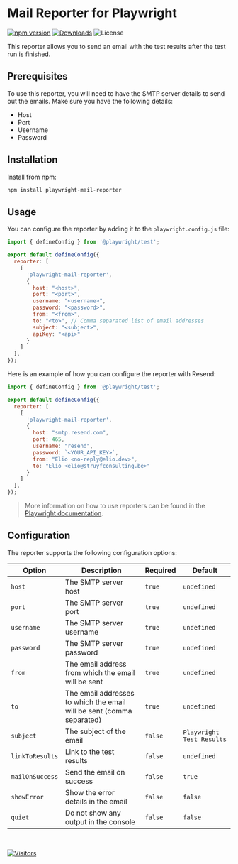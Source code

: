 # Mail Reporter for Playwright

[![npm version](https://badge.fury.io/js/playwright-mail-reporter.svg)](https://badge.fury.io/js/playwright-mail-reporter)
[![Downloads](https://img.shields.io/npm/dt/playwright-mail-reporter)](https://www.npmjs.com/package/playwright-mail-reporter)
![License](https://img.shields.io/github/license/estruyf/playwright-mail-reporter)

This reporter allows you to send an email with the test results after the test run is finished.

## Prerequisites

To use this reporter, you will need to have the SMTP server details to send out the emails. Make sure you have the following details:

- Host
- Port
- Username
- Password

## Installation

Install from npm:

```bash
npm install playwright-mail-reporter
```

## Usage

You can configure the reporter by adding it to the `playwright.config.js` file:

```javascript
import { defineConfig } from '@playwright/test';

export default defineConfig({
  reporter: [
    [
      'playwright-mail-reporter',
      {
        host: "<host>",
        port: "<port>",
        username: "<username>",
        password: "<password>",
        from: "<from>",
        to: "<to>", // Comma separated list of email addresses
        subject: "<subject>",
        apiKey: "<api>"
      }
    ]
  ],
});
```

Here is an example of how you can configure the reporter with Resend:

```javascript
import { defineConfig } from '@playwright/test';

export default defineConfig({
  reporter: [
    [
      'playwright-mail-reporter',
      {
        host: "smtp.resend.com",
        port: 465,
        username: "resend",
        password: `<YOUR_API_KEY>`,
        from: "Elio <no-reply@elio.dev>",
        to: "Elio <elio@struyfconsulting.be>"
      }
    ]
  ],
});
```

> More information on how to use reporters can be found in the [Playwright documentation](https://playwright.dev/docs/test-reporters).

## Configuration

The reporter supports the following configuration options:

| Option | Description | Required | Default |
| --- | --- | --- | --- |
| `host` | The SMTP server host | `true` | `undefined` |
| `port` | The SMTP server port | `true` | `undefined` |
| `username` | The SMTP server username | `true` | `undefined` |
| `password` | The SMTP server password | `true` | `undefined` |
| `from` | The email address from which the email will be sent | `true` | `undefined` |
| `to` | The email addresses to which the email will be sent (comma separated) | `true` | `undefined` |
| `subject` | The subject of the email | `false` | `Playwright Test Results` |
| `linkToResults` | Link to the test results | `false` | `undefined` |
| `mailOnSuccess` | Send the email on success | `false` | `true` |
| `showError` | Show the error details in the email | `false` | `false` |
| `quiet` | Do not show any output in the console | `false` | `false` |

<br />

[![Visitors](https://api.visitorbadge.io/api/visitors?path=https%3A%2F%2Fgithub.com%2Festruyf%2Fplaywright-mail-reporter&countColor=%23263759)](https://visitorbadge.io/status?path=https%3A%2F%2Fgithub.com%2Festruyf%2Fplaywright-mail-reporter)
